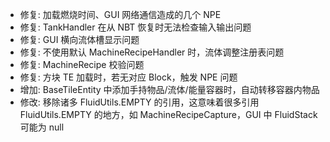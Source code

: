 * 修复: 加载燃烧时间、GUI 网络通信造成的几个 NPE
 * 修复: TankHandler 在从 NBT 恢复时无法检查输入输出问题
 * 修复: GUI 横向流体槽显示问题
 * 修复: 不使用默认 MachineRecipeHandler 时，流体调整注册表问题
 * 修复: MachineRecipe 校验问题
 * 修复: 方块 TE 加载时，若无对应 Block，触发 NPE 问题
 * 增加: BaseTileEntity 中添加手持物品/流体/能量容器时，自动转移容器内物品
 * 修改: 移除诸多 FluidUtils.EMPTY 的引用，这意味着很多引用 FluidUtils.EMPTY 的地方，如 MachineRecipeCapture，GUI 中 FluidStack 可能为 null